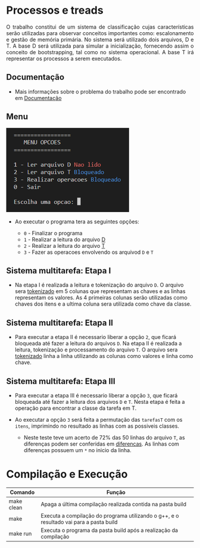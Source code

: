 # Processos e treads

<p align="justify">
	O trabalho constitui de um sistema de classificação cujas características serão utilizadas para observar conceitos importantes como: escalonamento e gestão de memória primária. No sistema será utilizado dois arquivos, D e T. A base D será utilizada para simular a inicialização, fornecendo assim o conceito de bootstrapping, tal como no sistema operacional. A base T irá representar os processos a serem executados.
</p>

## Documentação

- Mais informações sobre o problema do trabalho pode ser encontrado em [Documentação](https://github.com/danieldiv/processos-e-treads/blob/main/README-DOC.md)

## Menu

![Scrennshot](src/files/imgs/menuPrincipal.png)

- Ao executar o programa tera as seguintes opções:

  - `0` - Finalizar o programa
  - `1` - Realizar a leitura do arquivo [D](https://github.com/danieldiv/processos-e-treads/blob/main/src/files/D.csv)
  - `2` - Realizar a leitura do arquivo [T](https://github.com/danieldiv/processos-e-treads/blob/main/src/files/T.csv)
  - `3` - Fazer as operacoes envolvendo os arquivod `D` e `T`

## Sistema multitarefa: Etapa I

- Na etapa I é realizada a leitura e tokenização do arquivo `D`. O arquivo sera [tokenizado](https://github.com/danieldiv/processos-e-treads/blob/main/src/util.hpp#L44) em 5 colunas que representam as chaves e as linhas representam os valores. As 4 primeiras colunas serão utilizadas como chaves dos itens e a ultima coluna sera utilizada como chave da classe.

## Sistema multitarefa: Etapa II

- Para executar a etapa II é necessario liberar a opção `2`, que ficará bloqueada até fazer a leitura do arquivos `D`. Na etapa II é realizada a leitura, tokenização e processamento do arquivo `T`. O arquivo sera [tokenizado](https://github.com/danieldiv/processos-e-treads/blob/main/src/util.hpp#L82) linha a linha utilizando as colunas como valores e linha como chave.

## Sistema multitarefa: Etapa III

- Para executar a etapa III é necessario liberar a opção `3`, que ficará bloqueada até fazer a leitura dos arquivos `D` e `T`. Nesta etapa é feita a operação para encontrar a classe da tarefa em T.

- Ao executar a opção `3` será feita a permutação das `tarefasT` com os `itens`, imprimindo no resultado as linhas com as possiveis classes.
  - Neste teste teve um acerto de 72% das 50 linhas do arquivo `T`, as diferenças podem ser conferidas em [diferencas](https://github.com/danieldiv/processos-e-treads/blob/main/src/files/diferencas). As linhas com diferenças possuem um `*` no inicio da linha.

# Compilação e Execução

| Comando    | Função                                                                                  |
| ---------- | --------------------------------------------------------------------------------------- |
| make clean | Apaga a última compilação realizada contida na pasta build                              |
| make       | Executa a compilação do programa utilizando o g++, e o resultado vai para a pasta build |
| make run   | Executa o programa da pasta build após a realização da compilação                       |
